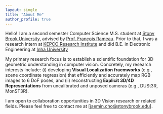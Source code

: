```yaml
---
layout: single
title: "About Me"
author_profile: true
---
```


Hello! I am a second semester Computer Science M.S. student at [Stony Brook University](https://stonybrook.edu/), advised by [Prof. François Rameau](https://rameau-fr.github.io/). Prior to that, I was a research intern at [KEPCO Research Institute](https://www.kepri.re.kr:20808/newEng/index) and did B.E. in Electronic Engineering at [Inha University](https://www.inha.ac.kr/)

My primary research focus is to establish a scientific foundation for 3D geometric understanding in computer vision. Concretely, my research interests include: (i) developing **Visual Localization fraemworks** (e.g., scene coordinate regression) that efficiently and accurately map RGB images to 6 DoF poses, and (ii) reconstructing **Explicit 3D/4D Representations** from uncalibrated and unposed cameras (e.g., DUSt3R, MonST3R).

I am open to collaboration opportunities in 3D Vision research or related fields. Please feel free to contact me at [jaemin.cho@stonybrook.edu].